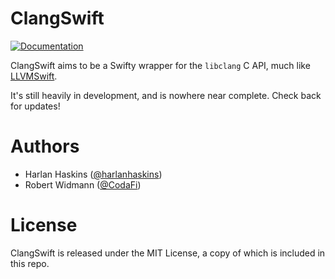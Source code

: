 # ClangSwift
[![Documentation](https://cdn.rawgit.com/trill-lang/ClangSwift/master/docs/badge.svg)](https://trill-lang.github.io/ClangSwift)

ClangSwift aims to be a Swifty wrapper for the `libclang` C API, much like
[LLVMSwift](https://github.com/trill-lang/LLVMSwift).

It's still heavily in development, and is nowhere near complete.
Check back for updates!

# Authors

- Harlan Haskins ([@harlanhaskins](https://github.com/harlanhaskins))
- Robert Widmann ([@CodaFi](https://github.com/CodaFi))

# License

ClangSwift is released under the MIT License, a copy of which is included
in this repo.
